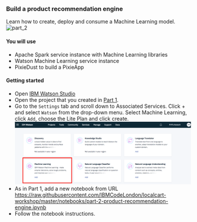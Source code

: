 ### Build a product recommendation engine

Learn how to create, deploy and consume a Machine Learning model. 
![part_2](https://raw.githubusercontent.com/IBMCodeLondon/localcart-workshop/master/images/part_2.png)

#### You will use
 * Apache Spark service instance with Machine Learning libraries
 * Watson Machine Learning service instance
 * PixieDust to build a PixieApp
 
#### Getting started

 * Open [IBM Watson Studio](https://eu-gb.dataplatform.ibm.com/)
 * Open the project that you created in [Part 1](https://github.com/IBMCodeLondon/localcart-workshop/edit/master/part_1.md).
 * Go to the `Settings` tab and scroll down to Associated Services. Click + and select `Watson` from the drop-down menu. Select Machine Learning, click `Add`, choose the Lite Plan and click create.
 ![](images/machine_learning.png)
 * As in Part 1, add a new notebook from URL https://raw.githubusercontent.com/IBMCodeLondon/localcart-workshop/master/notebooks/part-2-product-recommendation-engine.ipynb
 * Follow the notebook instructions.
